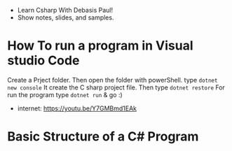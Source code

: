 - Learn Csharp With Debasis Paul!
- Show notes, slides, and samples.

# How To run a program in Visual studio Code
Create a Prject folder. Then open the folder with powerShell. type `dotnet new console` It create the C sharp project file. Then type `dotnet restore` For run the program type `dotnet run` & go :)
- internet: https://youtu.be/Y7GMBmd1EAk

# Basic Structure of a C# Program